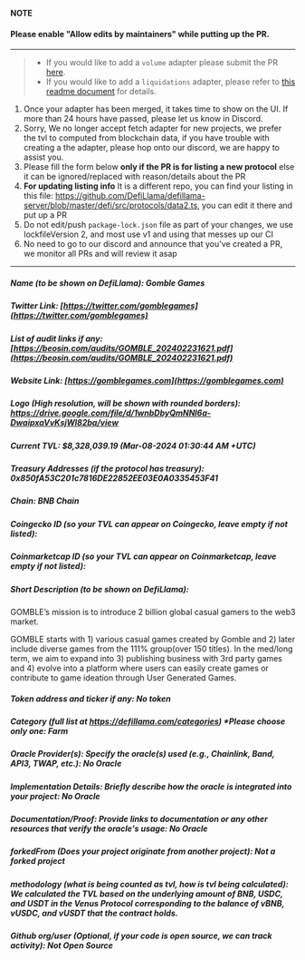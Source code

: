 **NOTE**

#### Please enable "Allow edits by maintainers" while putting up the PR.

---

> - If you would like to add a `volume` adapter please submit the PR [here](https://github.com/DefiLlama/adapters).
> - If you would like to add a `liquidations` adapter, please refer to [this readme document](https://github.com/DefiLlama/DefiLlama-Adapters/tree/main/liquidations) for details.

1. Once your adapter has been merged, it takes time to show on the UI. If more than 24 hours have passed, please let us know in Discord.
2. Sorry, We no longer accept fetch adapter for new projects, we prefer the tvl to computed from blockchain data, if you have trouble with creating a the adapter, please hop onto our discord, we are happy to assist you.
3. Please fill the form below  **only if the PR is for listing a new protocol** else it can be ignored/replaced with reason/details about the PR
4. **For updating listing info** It is a different repo, you can find your listing in this file: https://github.com/DefiLlama/defillama-server/blob/master/defi/src/protocols/data2.ts, you can  edit it there and put up a PR
5. Do not edit/push `package-lock.json` file as part of your changes, we use lockfileVersion 2, and most use v1 and using that messes up our CI
6. No need to go to our discord and announce that you've created a PR, we monitor all PRs and will review it asap

---
##### Name (to be shown on DefiLlama): Gomble Games


##### Twitter Link: [https://twitter.com/gomblegames](https://twitter.com/gomblegames)


##### List of audit links if any: [https://beosin.com/audits/GOMBLE_202402231621.pdf](https://beosin.com/audits/GOMBLE_202402231621.pdf)


##### Website Link: [https://gomblegames.com](https://gomblegames.com)


##### Logo (High resolution, will be shown with rounded borders): https://drive.google.com/file/d/1wnbDbyQmNNl6a-DwaipxaVvKsjWl82ba/view


##### Current TVL: $8,328,039.19 (Mar-08-2024 01:30:44 AM +UTC)


##### Treasury Addresses (if the protocol has treasury): 0x850fA53C201c7816DE22852EE03E0A0335453F41


##### Chain: BNB Chain


##### Coingecko ID (so your TVL can appear on Coingecko, leave empty if not listed): 


##### Coinmarketcap ID (so your TVL can appear on Coinmarketcap, leave empty if not listed): 


##### Short Description (to be shown on DefiLlama): 
GOMBLE’s mission is to introduce 2 billion global casual gamers to the web3 market. 

GOMBLE starts with 1) various casual games created by Gomble and 2) later include diverse games from the 111% group(over 150 titles). In the med/long term, we aim to expand into 3) publishing business with 3rd party games and 4) evolve into a platform where users can easily create games or contribute to game ideation through User Generated Games.


##### Token address and ticker if any: No token


##### Category (full list at https://defillama.com/categories) *Please choose only one: Farm


##### Oracle Provider(s): Specify the oracle(s) used (e.g., Chainlink, Band, API3, TWAP, etc.): No Oracle
##### Implementation Details: Briefly describe how the oracle is integrated into your project: No Oracle
##### Documentation/Proof: Provide links to documentation or any other resources that verify the oracle's usage: No Oracle

##### forkedFrom (Does your project originate from another project): Not a forked project


##### methodology (what is being counted as tvl, how is tvl being calculated): We calculated the TVL based on the underlying amount of BNB, USDC, and USDT in the Venus Protocol corresponding to the balance of vBNB, vUSDC, and vUSDT that the contract holds.


##### Github org/user (Optional, if your code is open source, we can track activity): Not Open Source
